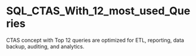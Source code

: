 # SQL_CTAS_With_12_most_used_Queries
CTAS concept with Top 12 queries are optimized for ETL, reporting, data backup, auditing, and analytics.
